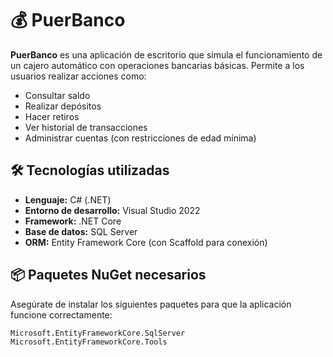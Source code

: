 # 💰 PuerBanco

**PuerBanco** es una aplicación de escritorio que simula el funcionamiento de un cajero automático con operaciones bancarias básicas. Permite a los usuarios realizar acciones como:

- Consultar saldo
- Realizar depósitos
- Hacer retiros
- Ver historial de transacciones
- Administrar cuentas (con restricciones de edad mínima)

## 🛠️ Tecnologías utilizadas

- **Lenguaje:** C# (.NET)
- **Entorno de desarrollo:** Visual Studio 2022
- **Framework:** .NET Core
- **Base de datos:** SQL Server
- **ORM:** Entity Framework Core (con Scaffold para conexión)

## 📦 Paquetes NuGet necesarios

Asegúrate de instalar los siguientes paquetes para que la aplicación funcione correctamente:

```bash
Microsoft.EntityFrameworkCore.SqlServer
Microsoft.EntityFrameworkCore.Tools
